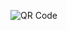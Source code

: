 ![QR Code](http://chart.apis.google.com/chart?cht=qr&chs=350x350&chld=L&choe=UTF-8&chl=MECARD%3AN%3ADmitriy+Kovalenko%3BORG%3AProxima+Research%3BEMAIL%3Arunningmaster%40gmail.com%3B%3B "QR Code") 
